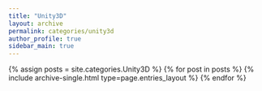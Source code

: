 ```yaml
---
title: "Unity3D"
layout: archive
permalink: categories/unity3d
author_profile: true
sidebar_main: true
---
```



{% assign posts = site.categories.Unity3D %}
{% for post in posts %} {% include archive-single.html type=page.entries_layout %} {% endfor %}